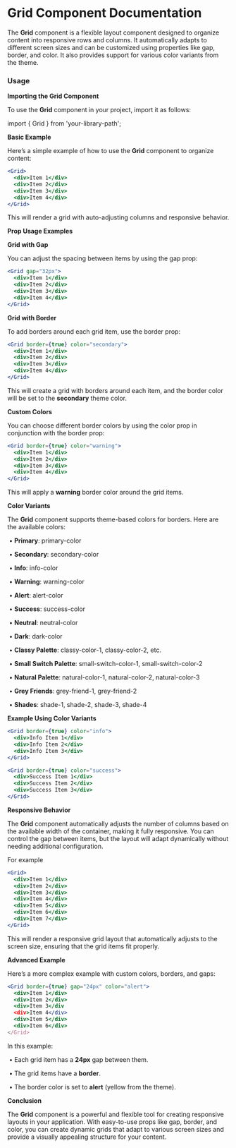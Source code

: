 # **Grid Component Documentation**

The **Grid** component is a flexible layout component designed to organize content into responsive rows and columns. It automatically adapts to different screen sizes and can be customized using properties like gap, border, and color. It also provides support for various color variants from the theme.

### **Usage**

**Importing the Grid Component**

To use the **Grid** component in your project, import it as follows:

import { Grid } from 'your-library-path';

**Basic Example**

Here’s a simple example of how to use the **Grid** component to organize content:

```jsx
<Grid>
  <div>Item 1</div>
  <div>Item 2</div>
  <div>Item 3</div>
  <div>Item 4</div>
</Grid>
```

This will render a grid with auto-adjusting columns and responsive behavior.

**Prop Usage Examples**

**Grid with Gap**

You can adjust the spacing between items by using the gap prop:

```jsx
<Grid gap="32px">
  <div>Item 1</div>
  <div>Item 2</div>
  <div>Item 3</div>
  <div>Item 4</div>
</Grid>
```



**Grid with Border**

To add borders around each grid item, use the border prop:

```jsx
<Grid border={true} color="secondary">
  <div>Item 1</div>
  <div>Item 2</div>
  <div>Item 3</div>
  <div>Item 4</div>
</Grid>
```

This will create a grid with borders around each item, and the border color will be set to the **secondary** theme color.



**Custom Colors**

You can choose different border colors by using the color prop in conjunction with the border prop:

```jsx
<Grid border={true} color="warning">
  <div>Item 1</div>
  <div>Item 2</div>
  <div>Item 3</div>
  <div>Item 4</div>
</Grid>
```

This will apply a **warning** border color around the grid items.



**Color Variants**

The **Grid** component supports theme-based colors for borders. Here are the available colors:

​	•	**Primary**: primary-color

​	•	**Secondary**: secondary-color

​	•	**Info**: info-color

​	•	**Warning**: warning-color

​	•	**Alert**: alert-color

​	•	**Success**: success-color

​	•	**Neutral**: neutral-color

​	•	**Dark**: dark-color

​	•	**Classy Palette**: classy-color-1, classy-color-2, etc.

​	•	**Small Switch Palette**: small-switch-color-1, small-switch-color-2

​	•	**Natural Palette**: natural-color-1, natural-color-2, natural-color-3

​	•	**Grey Friends**: grey-friend-1, grey-friend-2

​	•	**Shades**: shade-1, shade-2, shade-3, shade-4



**Example Using Color Variants**

```jsx
<Grid border={true} color="info">
  <div>Info Item 1</div>
  <div>Info Item 2</div>
  <div>Info Item 3</div>
</Grid>

<Grid border={true} color="success">
  <div>Success Item 1</div>
  <div>Success Item 2</div>
  <div>Success Item 3</div>
</Grid>
```



**Responsive Behavior**

The **Grid** component automatically adjusts the number of columns based on the available width of the container, making it fully responsive. You can control the gap between items, but the layout will adapt dynamically without needing additional configuration.



For example

```jsx
<Grid>
  <div>Item 1</div>
  <div>Item 2</div>
  <div>Item 3</div>
  <div>Item 4</div>
  <div>Item 5</div>
  <div>Item 6</div>
  <div>Item 7</div>
</Grid>
```

This will render a responsive grid layout that automatically adjusts to the screen size, ensuring that the grid items fit properly.



**Advanced Example**

Here’s a more complex example with custom colors, borders, and gaps:

```jsx
<Grid border={true} gap="24px" color="alert">
  <div>Item 1</div>
  <div>Item 2</div>
  <div>Item 3</div
  <div>Item 4</div>
  <div>Item 5</div>
  <div>Item 6</div>
</Grid>
```

In this example:

​	•	Each grid item has a **24px** gap between them.

​	•	The grid items have a **border**.

​	•	The border color is set to **alert** (yellow from the theme).

**Conclusion**

The **Grid** component is a powerful and flexible tool for creating responsive layouts in your application. With easy-to-use props like gap, border, and color, you can create dynamic grids that adapt to various screen sizes and provide a visually appealing structure for your content.
